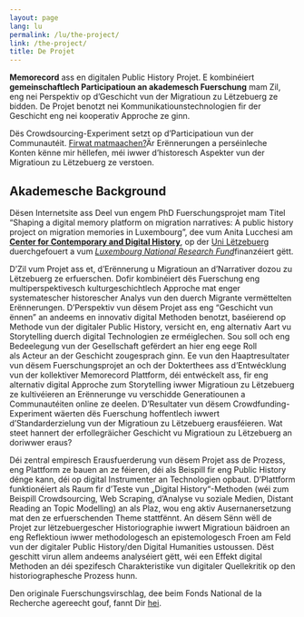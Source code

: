 ```yaml
---
layout: page
lang: lu
permalink: /lu/the-project/
link: /the-project/
title: De Projet
---
```


**Memorecord** ass en digitalen Public History Projet. E kombinéiert **gemeinschaftlech Participatioun an akademesch Fuerschung** mam Zil, eng nei Perspektiv op d’Geschicht vun der Migratioun zu Lëtzebuerg ze bidden. De Projet benotzt nei Kommunikatiounstechnologien fir der Geschicht eng nei kooperativ Approche ze ginn.



<!-- more -->

Dës Crowdsourcing-Experiment setzt op d’Participatioun vun der Communautéit. [Firwat matmaachen?](https://memorecord.uni.lu/lu/take-part/)Är Erënnerungen a perséinleche Konten kënne mir hëllefen, méi iwwer d’historesch Aspekter vun der Migratioun zu Lëtzebuerg ze verstoen.


## **Akademesche Background**

Dësen Internetsite ass Deel vun engem PhD Fuerschungsprojet mam Titel “Shaping a digital memory platform on migration narratives: A public history project on migration memories in Luxembourg”, dee vum Anita Lucchesi am  [**Center for Contemporary and Digital History**](https://www.c2dh.uni.lu/), op der [Uni Lëtzebuerg](https://www.uni.lu/) duerchgefouert a vum [*Luxembourg National Research Fund*](https://www.fnr.Lu)finanzéiert gëtt.

D’Zil vum Projet ass et, d’Erënnerung u Migratioun an d’Narrativer dozou zu Lëtzebuerg ze erfuerschen. Dofir kombinéiert dës Fuerschung eng multiperspektivesch kulturgeschichtlech Approche mat enger systematescher historescher Analys vun den duerch Migrante vermëttelten Erënnerungen. D’Perspektiv vun dësem Projet ass eng “Geschicht vun ënnen” an andeems en innovativ digital Methoden benotzt, baséierend op Methode vun der digitaler Public History, versicht en, eng alternativ Aart vu Storytelling duerch digital Technologien ze erméiglechen. Sou soll och eng Bedeelegung vun der Gesellschaft gefërdert an hier eng eege Roll als Acteur an der Geschicht zougesprach ginn. Ee vun den Haaptresultater vun dësem Fuerschungsprojet an och der Dokterthees ass d’Entwécklung vun der kollektiver Memorecord Plattform, déi entwéckelt ass, fir eng alternativ digital Approche zum Storytelling iwwer Migratioun zu Lëtzebuerg ze kultivéieren an Erënnerunge vu verschidde Generatiounen a Communautéiten online ze deelen. D’Resultater vun dësem Crowdfunding-Experiment wäerten dës Fuerschung hoffentlech iwwert d’Standarderzielung vun der Migratioun zu Lëtzebuerg erausféieren. Wat steet hannert der erfollegräicher Geschicht vu Migratioun zu Lëtzebuerg an doriwwer eraus?


Déi zentral empiresch Erausfuerderung vun dësem Projet ass de Prozess, eng Plattform ze bauen an ze féieren, déi als Beispill fir eng Public History dénge kann, déi op digital Instrumenter an Technologien opbaut. D’Plattform funktionéiert als Raum fir d’Teste vun „Digital History“-Methoden (wéi zum Beispill Crowdsourcing, Web Scraping, d’Analyse vu soziale Medien, Distant Reading an Topic Modelling) an als Plaz, wou eng aktiv Ausernanersetzung mat den ze erfuerschenden Theme stattfënnt. An dësem Sënn wëll de Projet zur lëtzebuergescher Historiographie iwwert Migratioun bäidroen an eng Reflektioun iwwer methodologesch an epistemologesch Froen am Feld vun der digitaler Public History/den Digital Humanities ustoussen. Dëst geschitt virun allem andeems analyséiert gëtt, wéi een Effekt digital Methoden an déi spezifesch Charakteristike vun digitaler Quellekritik op den historiographesche Prozess hunn.


Den originale Fuerschungsvirschlag, dee beim Fonds National de la Recherche agereecht gouf, fannt Dir [hei](https://historiografianarede.files.wordpress.com/2015/10/lucchesi-fnr.pdf).





